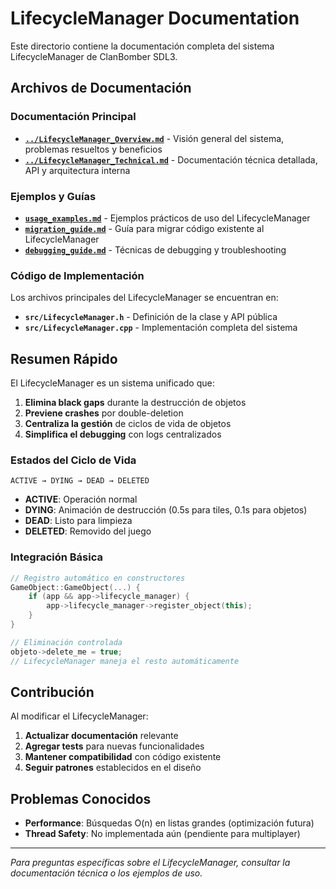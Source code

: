 # LifecycleManager Documentation

Este directorio contiene la documentación completa del sistema LifecycleManager de ClanBomber SDL3.

## Archivos de Documentación

### Documentación Principal

- **[`../LifecycleManager_Overview.md`](../LifecycleManager_Overview.md)** - Visión general del sistema, problemas resueltos y beneficios
- **[`../LifecycleManager_Technical.md`](../LifecycleManager_Technical.md)** - Documentación técnica detallada, API y arquitectura interna

### Ejemplos y Guías

- **[`usage_examples.md`](usage_examples.md)** - Ejemplos prácticos de uso del LifecycleManager
- **[`migration_guide.md`](migration_guide.md)** - Guía para migrar código existente al LifecycleManager
- **[`debugging_guide.md`](debugging_guide.md)** - Técnicas de debugging y troubleshooting

### Código de Implementación

Los archivos principales del LifecycleManager se encuentran en:

- **`src/LifecycleManager.h`** - Definición de la clase y API pública
- **`src/LifecycleManager.cpp`** - Implementación completa del sistema

## Resumen Rápido

El LifecycleManager es un sistema unificado que:

1. **Elimina black gaps** durante la destrucción de objetos
2. **Previene crashes** por double-deletion
3. **Centraliza la gestión** de ciclos de vida de objetos
4. **Simplifica el debugging** con logs centralizados

### Estados del Ciclo de Vida

```
ACTIVE → DYING → DEAD → DELETED
```

- **ACTIVE**: Operación normal
- **DYING**: Animación de destrucción (0.5s para tiles, 0.1s para objetos)
- **DEAD**: Listo para limpieza
- **DELETED**: Removido del juego

### Integración Básica

```cpp
// Registro automático en constructores
GameObject::GameObject(...) {
    if (app && app->lifecycle_manager) {
        app->lifecycle_manager->register_object(this);
    }
}

// Eliminación controlada
objeto->delete_me = true;
// LifecycleManager maneja el resto automáticamente
```

## Contribución

Al modificar el LifecycleManager:

1. **Actualizar documentación** relevante
2. **Agregar tests** para nuevas funcionalidades
3. **Mantener compatibilidad** con código existente
4. **Seguir patrones** establecidos en el diseño

## Problemas Conocidos

- **Performance**: Búsquedas O(n) en listas grandes (optimización futura)
- **Thread Safety**: No implementada aún (pendiente para multiplayer)

---

*Para preguntas específicas sobre el LifecycleManager, consultar la documentación técnica o los ejemplos de uso.*